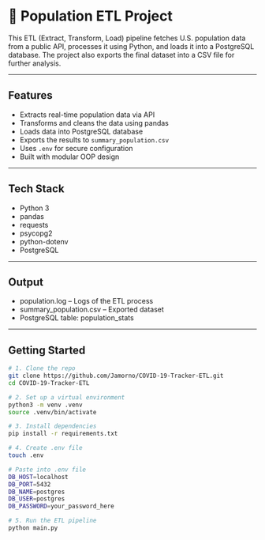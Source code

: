 # 🧬 Population ETL Project

This ETL (Extract, Transform, Load) pipeline fetches U.S. population data from a public API, processes it using Python, and loads it into a PostgreSQL database. The project also exports the final dataset into a CSV file for further analysis.

---

## Features

- Extracts real-time population data via API
- Transforms and cleans the data using pandas
- Loads data into PostgreSQL database
- Exports the results to `summary_population.csv`
- Uses `.env` for secure configuration
- Built with modular OOP design

---

## Tech Stack

- Python 3
- pandas
- requests
- psycopg2
- python-dotenv
- PostgreSQL

---

## Output
- population.log – Logs of the ETL process
- summary_population.csv – Exported dataset
- PostgreSQL table: population_stats

---

## Getting Started

```bash
# 1. Clone the repo
git clone https://github.com/Jamorno/COVID-19-Tracker-ETL.git
cd COVID-19-Tracker-ETL

# 2. Set up a virtual environment
python3 -m venv .venv
source .venv/bin/activate

# 3. Install dependencies
pip install -r requirements.txt

# 4. Create .env file
touch .env

# Paste into .env file
DB_HOST=localhost
DB_PORT=5432
DB_NAME=postgres
DB_USER=postgres
DB_PASSWORD=your_password_here

# 5. Run the ETL pipeline
python main.py
```
